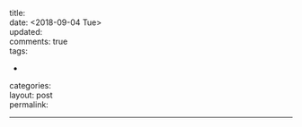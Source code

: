 title:  
date: <span class="timestamp-wrapper"><span class="timestamp">&lt;2018-09-04 Tue&gt;</span></span>  
updated:  
comments: true  
tags:  

-   

categories:  
layout: post  
permalink:  

---
